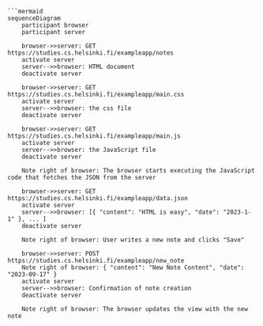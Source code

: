 ```mermaid
```mermaid
sequenceDiagram
    participant browser
    participant server

    browser->>server: GET https://studies.cs.helsinki.fi/exampleapp/notes
    activate server
    server-->>browser: HTML document
    deactivate server

    browser->>server: GET https://studies.cs.helsinki.fi/exampleapp/main.css
    activate server
    server-->>browser: the css file
    deactivate server

    browser->>server: GET https://studies.cs.helsinki.fi/exampleapp/main.js
    activate server
    server-->>browser: the JavaScript file
    deactivate server

    Note right of browser: The browser starts executing the JavaScript code that fetches the JSON from the server

    browser->>server: GET https://studies.cs.helsinki.fi/exampleapp/data.json
    activate server
    server-->>browser: [{ "content": "HTML is easy", "date": "2023-1-1" }, ... ]
    deactivate server

    Note right of browser: User writes a new note and clicks "Save"

    browser->>server: POST https://studies.cs.helsinki.fi/exampleapp/new_note
    Note right of browser: { "content": "New Note Content", "date": "2023-09-17" }
    activate server
    server-->>browser: Confirmation of note creation
    deactivate server

    Note right of browser: The browser updates the view with the new note
```